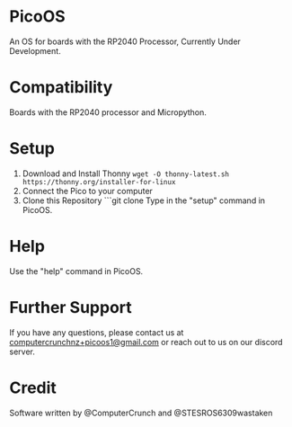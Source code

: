 # PicoOS
An OS for boards with the RP2040 Processor, Currently Under Development.

# Compatibility
Boards with the RP2040 processor and Micropython.

# Setup
1) Download and Install Thonny ```wget -O thonny-latest.sh https://thonny.org/installer-for-linux```
2) Connect the Pico to your computer
3) Clone this Repository ```git clone Type in the "setup" command in PicoOS.

# Help
Use the "help" command in PicoOS.

# Further Support
If you have any questions, please contact us at computercrunchnz+picoos1@gmail.com or reach out to us on our discord server.

# Credit
Software written by @ComputerCrunch and @STESROS6309wastaken
